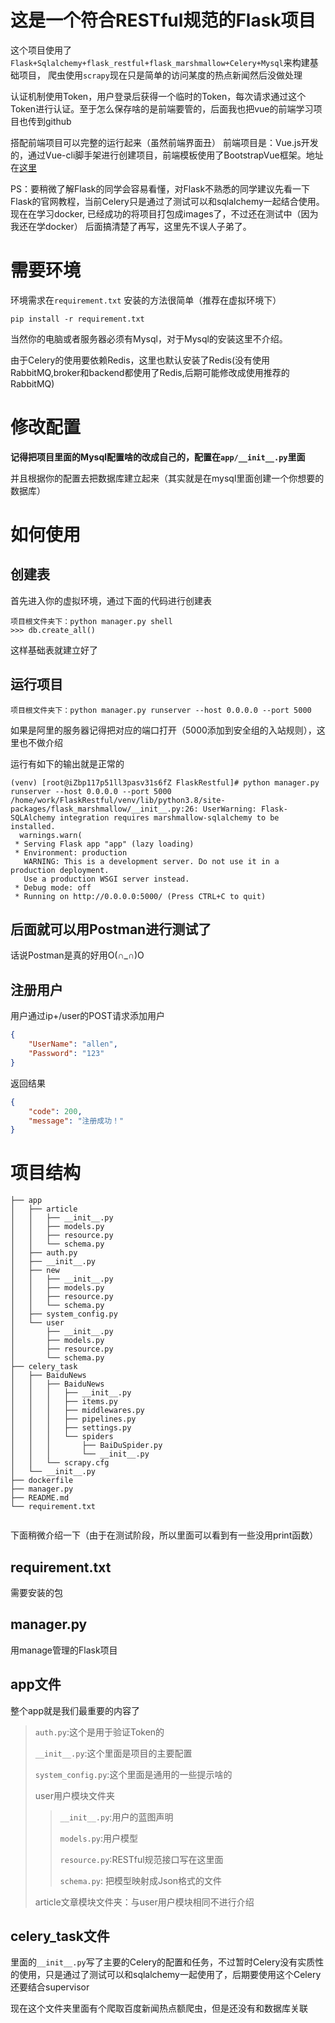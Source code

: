 # 这是一个符合RESTful规范的Flask项目

这个项目使用了`Flask+Sqlalchemy+flask_restful+flask_marshmallow+Celery+Mysql`来构建基础项目，
爬虫使用`scrapy`现在只是简单的访问某度的热点新闻然后没做处理

认证机制使用Token，用户登录后获得一个临时的Token，每次请求通过这个Token进行认证。至于怎么保存啥的是前端要管的，后面我也把vue的前端学习项目也传到github

搭配前端项目可以完整的运行起来（虽然前端界面丑）
前端项目是：Vue.js开发的，通过Vue-cli脚手架进行创建项目，前端模板使用了BootstrapVue框架。地址在[这里](https://github.com/WRAllen/MyVue)


PS：要稍微了解Flask的同学会容易看懂，对Flask不熟悉的同学建议先看一下Flask的官网教程，当前Celery只是通过了测试可以和sqlalchemy一起结合使用。
现在在学习docker, 已经成功的将项目打包成images了，不过还在测试中（因为我还在学docker）
后面搞清楚了再写，这里先不误人子弟了。

# 需要环境

环境需求在`requirement.txt` 安装的方法很简单（推荐在虚拟环境下）

```shell
pip install -r requirement.txt
```

当然你的电脑或者服务器必须有Mysql，对于Mysql的安装这里不介绍。

由于Celery的使用要依赖Redis，这里也默认安装了Redis(没有使用RabbitMQ,broker和backend都使用了Redis,后期可能修改成使用推荐的RabbitMQ)

# 修改配置

**记得把项目里面的Mysql配置啥的改成自己的，配置在`app/__init__.py`里面**

并且根据你的配置去把数据库建立起来（其实就是在mysql里面创建一个你想要的数据库）
# 如何使用

## 创建表

首先进入你的虚拟环境，通过下面的代码进行创建表

```shell
项目根文件夹下：python manager.py shell
>>> db.create_all()
```

这样基础表就建立好了



## 运行项目

```shell
项目根文件夹下：python manager.py runserver --host 0.0.0.0 --port 5000
```

如果是阿里的服务器记得把对应的端口打开（5000添加到安全组的入站规则），这里也不做介绍

运行有如下的输出就是正常的

```shell
(venv) [root@iZbp117p51ll3pasv31s6fZ FlaskRestful]# python manager.py runserver --host 0.0.0.0 --port 5000
/home/work/FlaskRestful/venv/lib/python3.8/site-packages/flask_marshmallow/__init__.py:26: UserWarning: Flask-SQLAlchemy integration requires marshmallow-sqlalchemy to be installed.
  warnings.warn(
 * Serving Flask app "app" (lazy loading)
 * Environment: production
   WARNING: This is a development server. Do not use it in a production deployment.
   Use a production WSGI server instead.
 * Debug mode: off
 * Running on http://0.0.0.0:5000/ (Press CTRL+C to quit)
```

## 后面就可以用Postman进行测试了

话说Postman是真的好用O(∩_∩)O

## 注册用户

用户通过ip+/user的POST请求添加用户

```json
{
	"UserName": "allen",
	"Password": "123"
}
```

返回结果

```json
{
    "code": 200,
    "message": "注册成功！"
}
```

# 项目结构

```
├── app
│   ├── article
│   │   ├── __init__.py
│   │   ├── models.py
│   │   ├── resource.py
│   │   └── schema.py
│   ├── auth.py
│   ├── __init__.py
│   ├── new
│   │   ├── __init__.py
│   │   ├── models.py
│   │   ├── resource.py
│   │   └── schema.py
│   ├── system_config.py
│   └── user
│       ├── __init__.py
│       ├── models.py
│       ├── resource.py
│       └── schema.py
├── celery_task
│   ├── BaiduNews
│   │   ├── BaiduNews
│   │   │   ├── __init__.py
│   │   │   ├── items.py
│   │   │   ├── middlewares.py
│   │   │   ├── pipelines.py
│   │   │   ├── settings.py
│   │   │   └── spiders
│   │   │       ├── BaiDuSpider.py
│   │   │       └── __init__.py
│   │   └── scrapy.cfg
│   └── __init__.py
├── dockerfile
├── manager.py
├── README.md
└── requirement.txt


```

下面稍微介绍一下（由于在测试阶段，所以里面可以看到有一些没用print函数）

## requirement.txt

需要安装的包

## manager.py

用manage管理的Flask项目

## app文件

整个app就是我们最重要的内容了

> `auth.py`:这个是用于验证Token的
>
> `__init__.py`:这个里面是项目的主要配置
>
> `system_config.py`:这个里面是通用的一些提示啥的
>
> user用户模块文件夹
>
> >`__init__.py`:用户的蓝图声明
> >
> >`models.py`:用户模型
> >
> >`resource.py`:RESTful规范接口写在这里面
> >
> >`schema.py`: 把模型映射成Json格式的文件 
>
> article文章模块文件夹：与user用户模块相同不进行介绍

## celery_task文件

里面的`__init__.py`写了主要的Celery的配置和任务，不过暂时Celery没有实质性的使用，只是通过了测试可以和sqlalchemy一起使用了，后期要使用这个Celery还要结合supervisor

现在这个文件夹里面有个爬取百度新闻热点额爬虫，但是还没有和数据库关联